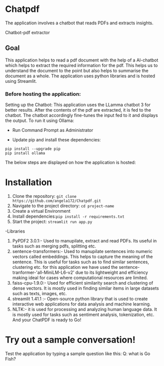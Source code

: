 # Chatpdf
The application involves a chatbot that reads PDFs and extracts insights.

Chatbot-pdf extractor 
## Goal
This application helps to read a pdf document with the help of a AI-chatbot which helps to extract 
the required information for the pdf. This  helps us to understand the document to the point but 
also helps to summarise the document as a whole.
The application uses python libraries and is hosted using Streamlit.

### Before hosting the application:
Setting up the Chatbot:
This application uses the LLamma chatbot 3 for better results. After the contents of the pdf are extracted, it 
is fed to the chatbot. The chatbot accordingly fine-tunes the input fed to it and displays the output.
To run it using Ollama:
- Run Command Prompt as Administrator

- Update pip and install these dependencies:
```
pip install --upgrade pip
pip install ollama
```

The below steps are displayed on how the application is hosted:
# Installation
1. Clone the repository: `git clone https://github.com/angela172/Chatpdf.git`
2. Navigate to the project directory: `cd project-name`
3. Create a virtual Environment
3. Install dependencies:`pip install -r requirements.txt`
4. Start the project: `streamlit run app.py`

 -Libraries
  1. PyPDF2 3.0.1:- Used to manupilate, extract and read PDFs. Its useful in tasks such as merging
     pdfs, splitting etc.
  2. sentence-transformers:- Used to manupilate sentences into numeric vectors called embeddings. This helps 
     to capture the meaning of the sentence. This is useful for tasks such as to find similar sentences, clustering etc.
     for this application we have used the sentence-tranformer-'all-MiniLM-L6-v2' due to its lightweight and efficiency making ideal for cases
     where computational resources are limited.
  3. faiss-cpu-1.9.0:-  Used for efficient similarity search and clustering of dense vectors. It is mostly 
     used in finding similar items in large datasets such as texts, images, etc.
  5. streamlit 1.41.1 :- Open-source python library that is used to create interactive web applications for data analysis
     and machine learning.
  6. NLTK:- it is used for processing and analyzing human language data. It is mostly used for tasks such as sentiment analysis,
     tokenization, etc.
And your ChatPDF is ready to Go!

# Try out a sample conversation!
Test the application by typing a sample question like this:
Q: what is Go Fish?




